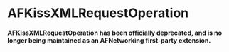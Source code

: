 # AFKissXMLRequestOperation

**AFKissXMLRequestOperation has been officially deprecated, and is no longer being maintained as an AFNetworking first-party extension.**


